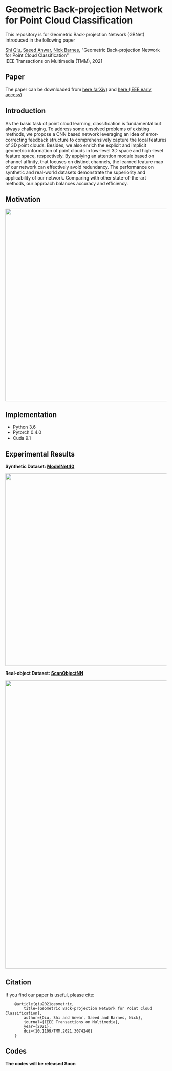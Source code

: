 # Geometric Back-projection Network for Point Cloud Classification
This repository is for Geometric Back-projection Network (GBNet) introduced in the following paper

[Shi Qiu](https://shiqiu0419.github.io/), [Saeed Anwar](https://saeed-anwar.github.io/),  [Nick Barnes](http://users.cecs.anu.edu.au/~nmb/), "Geometric Back-projection Network for Point Cloud Classification"  
IEEE Transactions on Multimedia (TMM), 2021

## Paper
The paper can be downloaded from [here (arXiv)](https://arxiv.org/abs/1911.12885) and [here (IEEE early access)](https://ieeexplore.ieee.org/document/9410405)

## Introduction
As the basic task of point cloud learning, classification is fundamental but always challenging. To address some unsolved problems of existing methods, we propose a CNN based network leveraging an idea of error-correcting feedback structure to comprehensively capture the local features of 3D point clouds. Besides, we also enrich the explicit and implicit geometric information of point clouds in low-level 3D space and high-level feature space, respectively. By applying an attention module based on channel affinity, that focuses on distinct channels, the learned feature map of our network can effectively avoid redundancy. The performance on synthetic and real-world datasets demonstrate the superiority and applicability of our network. Comparing with other state-of-the-art methods, our approach balances accuracy and efficiency.

## Motivation
<p align="center">
  <img width="600" src="https://github.com/ShiQiu0419/Geometric-Feedback-Network-for-Point-Cloud-Classification/blob/master/overview2.png">
</p>

## Implementation
* Python 3.6
* Pytorch 0.4.0
* Cuda 9.1

## Experimental Results
**Synthetic Dataset: [ModelNet40](https://shapenet.cs.stanford.edu/media/modelnet40_ply_hdf5_2048.zip)**
<p align="center">
  <img width="600" src="https://github.com/ShiQiu0419/GFNet/blob/master/modelnet40.png">
</p>

**Real-object Dataset: [ScanObjectNN](https://github.com/hkust-vgd/scanobjectnn/)**
<p align="center">
  <img width="900" src="https://github.com/ShiQiu0419/GFNet/blob/master/scanobjectnn.png">
</p>

## Citation

If you find our paper is useful, please cite:

        @article{qiu2021geometric,
            title={Geometric Back-projection Network for Point Cloud Classification},
            author={Qiu, Shi and Anwar, Saeed and Barnes, Nick},
            journal={IEEE Transactions on Multimedia},
            year={2021},
            doi={10.1109/TMM.2021.3074240}
        }

## Codes
**The codes will be released Soon**
